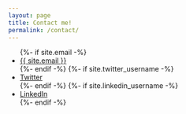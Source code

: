 ```yaml
---
layout: page
title: Contact me!
permalink: /contact/
---
```


<ul class="contact-list">
    {%- if site.email -%}<li><a href="mailto:{{ site.email }}">{{ site.email }}</a></li>{%- endif -%}
    {%- if site.twitter_username -%}<li><a href="https://www.twitter.com/{{ site.twitter_username| cgi_escape | escape }}">Twitter</a></li>{%- endif -%}          
    {%- if site.linkedin_username -%}<li><a href="https://www.linkedin.com/in/{{ site.linkedin_username| cgi_escape | escape }}">LinkedIn</a></li>{%- endif -%}
</ul>